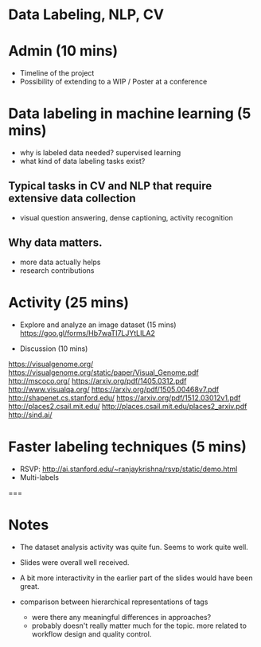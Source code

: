 # Data Labeling, NLP, CV

# Admin (10 mins)
- Timeline of the project
- Possibility of extending to a WIP / Poster at a conference

# Data labeling in machine learning (5 mins)
- why is labeled data needed? supervised learning
- what kind of data labeling tasks exist?

## Typical tasks in CV and NLP that require extensive data collection
- visual question answering, dense captioning, activity recognition

## Why data matters.
- more data actually helps
- research contributions

# Activity (25 mins)
- Explore and analyze an image dataset (15 mins)
https://goo.gl/forms/Hb7waTI7LJYtLILA2

- Discussion (10 mins)

https://visualgenome.org/
https://visualgenome.org/static/paper/Visual_Genome.pdf
http://mscoco.org/
https://arxiv.org/pdf/1405.0312.pdf
http://www.visualqa.org/
https://arxiv.org/pdf/1505.00468v7.pdf
http://shapenet.cs.stanford.edu/
https://arxiv.org/pdf/1512.03012v1.pdf 
http://places2.csail.mit.edu/
http://places.csail.mit.edu/places2_arxiv.pdf
http://sind.ai/


# Faster labeling techniques (5 mins)

- RSVP: http://ai.stanford.edu/~ranjaykrishna/rsvp/static/demo.html
- Multi-labels

===

# Notes
- The dataset analysis activity was quite fun. Seems to work quite well.
- Slides were overall well received.
- A bit more interactivity in the earlier part of the slides would have been great.


- comparison between hierarchical representations of tags
	- were there any meaningful differences in approaches?
	- probably doesn't really matter much for the topic. more related to workflow design and quality control.


